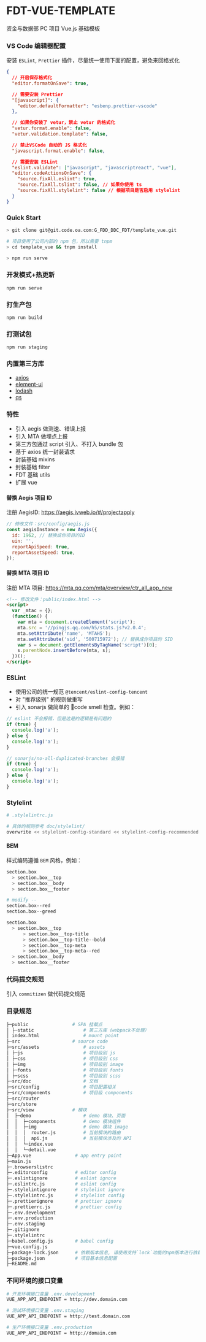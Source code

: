 # FDT-VUE-TEMPLATE

资金与数据部 PC 项目 Vue.js 基础模板

### VS Code 编辑器配置

安装 `ESLint`, `Prettier` 插件，尽量统一使用下面的配置，避免来回格式化

```json
{
  // 开启保存格式化
  "editor.formatOnSave": true,

  // 需要安装 Prettier
  "[javascript]": {
    "editor.defaultFormatter": "esbenp.prettier-vscode"
  },

  // 如果你安装了 vetur，禁止 vetur 的格式化
  "vetur.format.enable": false,
  "vetur.validation.template": false,

  // 禁止VSCode 自动的 JS 格式化
  "javascript.format.enable": false,

  // 需要安装 ESLint
  "eslint.validate": ["javascript", "javascriptreact", "vue"],
  "editor.codeActionsOnSave": {
    "source.fixAll.eslint": true,
    "source.fixAll.tslint": false, // 如果你使用 ts
    "source.fixAll.stylelint": false // 根据项目是否启用 stylelint
  }
}
```

### Quick Start

```bash
> git clone git@git.code.oa.com:G_FDD_DDC_FDT/template_vue.git

# 项目使用了公司内部的 npm 包，所以需要 tnpm
> cd template_vue && tnpm install

> npm run serve
```

### 开发模式+热更新

```
npm run serve
```

### 打生产包

```
npm run build
```

### 打测试包

```
npm run staging
```

### 内置第三方库

- [axios](https://github.com/axios/axios)
- [element-ui](https://element.eleme.cn/)
- [lodash](https://lodash.com/)
- [qs](https://github.com/ljharb/qs)

### 特性

- 引入 aegis 做测速、错误上报
- 引入 MTA 做埋点上报
- 第三方包通过 script 引入、不打入 bundle 包
- 基于 axios 统一封装请求
- 封装基础 mixins
- 封装基础 filter
- FDT 基础 utils
- 扩展 vue

#### 替换 Aegis 项目 ID

注册 AegisID: https://aegis.ivweb.io/#/projectapply

```js
// 修改文件：src/config/aegis.js
const aegisInstance = new Aegis({
  id: 1962, // 替换成你项目的ID
  uin: '',
  reportApiSpeed: true,
  reportAssetSpeed: true,
});
```

#### 替换 MTA 项目 ID

注册 MTA 项目: https://mta.qq.com/mta/overview/ctr_all_app_new

```html
<!-- 修改文件：public/index.html -->
<script>
  var _mtac = {};
  (function() {
    var mta = document.createElement('script');
    mta.src = '//pingjs.qq.com/h5/stats.js?v2.0.4';
    mta.setAttribute('name', 'MTAH5');
    mta.setAttribute('sid', '500715972'); // 替换成你项目的 SID
    var s = document.getElementsByTagName('script')[0];
    s.parentNode.insertBefore(mta, s);
  })();
</script>
```

### ESLint

- 使用公司的统一规范 `@tencent/eslint-config-tencent`
- 对 "推荐级别" 的规则做重写
- 引入 sonarjs 做简单的 code smell 检查。例如：

```js
// eslint 不会报错，但是这是的逻辑是有问题的
if (true) {
  console.log('a');
} else {
  console.log('a');
}

// sonarjs/no-all-duplicated-branches 会报错
if (true) {
  console.log('a');
} else {
  console.log('a');
}
```

### Stylelint

```bash
# .stylelintrc.js

# 具体的规则参考 doc/stylelint/
overwrite << stylelint-config-standard << stylelint-config-recommended

```

#### BEM

样式编码遵循 `BEM` 风格，例如：

```bash
section.box
  > section.box__top
  > section.box__body
  > section.box__footer

# modify --
section.box--red
section.box--greed

section.box
  > section.box__top
      > section.box__top-title
      > section.box__top-title--bold
      > section.box__top-meta
      > section.box__top-meta--red
  > section.box__body
  > section.box__footer
```

<!-- - `a` Atom
- `m` Molecule/Module（组件）
- `o` Organism（模块组成的 "多个模块组合"）
- `l` Layout（布局）、`t` Template
- `g` Grid（grid system）
- `p` Page（页面）
- `is`, `has` Helper（帮助性的 utils） -->

### 代码提交规范

引入 `commitizen` 做代码提交规范

### 目录规范

```bash
├─public                # SPA 挂载点
│ ├─static                  # 第三方库（webpack不处理）
│ index.html                # mount point
├─src                   # source code
├─src/assets                # assets
│ ├─js                      # 项目级别 js
│ ├─css                     # 项目级别 css
│ ├─img                     # 项目级别 image
│ ├─fonts                   # 项目级别 fonts
│ ├─scss                    # 项目级别 scss
├─src/doc                   # 文档
├─src/config                # 项目配置相关
├─src/components            # 项目级 components
├─src/router
├─src/store
├─src/view              # 模块
│  ├─demo                   # demo 模块、页面
│  │  ├─components          # demo 模块组件
│  │  ├─img                 # demo 模块 image
│  │  │  router.js          # 当前模块的路由
│  │  │  api.js             # 当前模块涉及的 API
│  │  └─index.vue
│  │  └─detail.vue
├─App.vue                # app entry point
├─main.js
├─.browserslistrc
├─.editorconfig          # editor config
├─.eslintignore          # eslint ignore
├─.eslintrc.js           # eslint config
├─.stylelintignore       # stylelint ignore
├─.stylelintrc.js        # stylelint config
├─.prettierignore        # prettier ignore
├─.prettierrc.js         # prettier config
├─.env.development
├─.env.production
├─.env.staging
├─.gitignore
├─.stylelintrc
├─babel.config.js        # babel config
├─vue.config.js
├─package-lock.json      # 依赖版本信息, 请使用支持`lock`功能的npm版本进行依赖下载
├─package.json           # 项目基本信息配置
├─README.md
```

### 不同环境的接口变量

```bash
# 开发环境接口变量 .env.development
VUE_APP_API_ENDPOINT = http://dev.domain.com

# 测试环境接口变量 .env.staging
VUE_APP_API_ENDPOINT = http://test.domain.com

# 生产环境接口变量 .env.production
VUE_APP_API_ENDPOINT = http://domain.com
```
